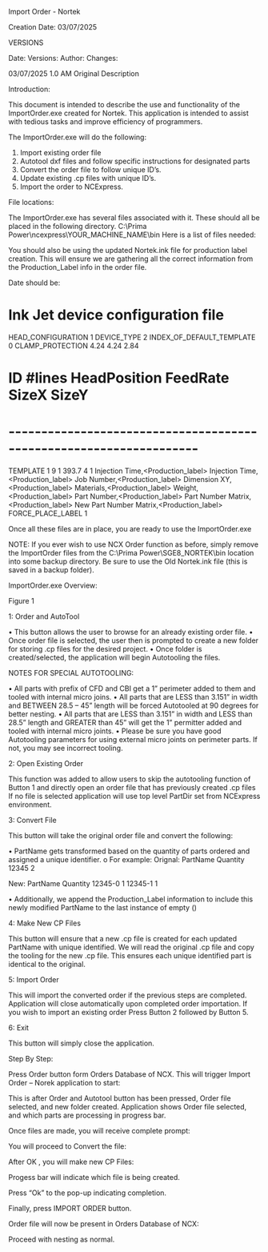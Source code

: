 




Import Order - Nortek

Creation Date: 03/07/2025

VERSIONS
 
Date:		Versions:		Author:		Changes:
 
03/07/2025	1.0		AM		Original Description


Introduction:

This document is intended to describe the use and functionality of the ImportOrder.exe created for Nortek.
This application is intended to assist with tedious tasks and improve efficiency of programmers. 

The ImportOrder.exe will do the following:
1.	Import existing order file
2.	Autotool dxf files and follow specific instructions for designated parts
3.	Convert the order file to follow unique ID’s.
4.	Update existing .cp files with unique ID’s.
5.	Import the order to NCExpress.

File locations:

The ImportOrder.exe has several files associated with it. These should all be placed in the following directory.
C:\Prima Power\ncexpress\YOUR_MACHINE_NAME\bin
Here is a list of files needed:

 




You should also be using the updated Nortek.ink file for production label creation. This will ensure we are gathering all the correct information from the Production_Label info in the order file. 

Date should be:

# Ink Jet device configuration file

HEAD_CONFIGURATION 1
DEVICE_TYPE 2
INDEX_OF_DEFAULT_TEMPLATE 0
CLAMP_PROTECTION 4.24 4.24 2.84

#           ID    #lines   HeadPosition  FeedRate  SizeX  SizeY
# -------------------------------------------------------------------

TEMPLATE    1      9           1           393.7       4     1
Injection Time,<Production_label>
Injection Time,<Production_label>
Job Number,<Production_label>
Dimension XY,<Production_label>
Materials,<Production_label>
Weight,<Production_label>
Part Number,<Production_label>
Part Number Matrix,<Production_label>
New Part Number Matrix,<Production_label>
FORCE_PLACE_LABEL 1


Once all these files are in place, you are ready to use the ImportOrder.exe 

NOTE:
If you ever wish to use NCX Order function as before, simply remove the ImportOrder files from the C:\Prima Power\SGE8_NORTEK\bin location into some backup directory. Be sure to use the Old Nortek.ink file (this is saved in a backup folder).














ImportOrder.exe Overview:

 
Figure 1


1: Order and AutoTool

•	This button allows the user to browse for an already existing order file. 
•	Once order file is selected, the user then is prompted to create a new folder for storing .cp files for the desired project.
•	Once folder is created/selected, the application will begin Autotooling the files.

NOTES FOR SPECIAL AUTOTOOLING:

•	All parts with prefix of CFD and CBI get a 1” perimeter added to them and tooled with internal micro joins.
•	All parts that are LESS than 3.151” in width and BETWEEN 28.5 – 45” length will be forced Autotooled at 90 degrees for better nesting.
•	All parts that are LESS than 3.151” in width and LESS than 28.5” length and GREATER than 45” will get the 1” permitter added and tooled with internal micro joints.
•	Please be sure you have good Autotooling parameters for using external micro joints on perimeter parts. If not, you may see incorrect tooling.










2: Open Existing Order

This function was added to allow users to skip the autotooling function of Button 1 and directly open an order file that has previously created .cp files 
If no file is selected application will use top level PartDir set from NCExpress environment.


3: Convert File

This button will take the original order file and convert the following:


•	PartName gets transformed based on the quantity of parts ordered and assigned a unique identifier.
o	For example:
Orignal:
PartName	Quantity
12345	               2

New:
PartName	Quantity
12345-0	1
12345-1	1

•	Additionally, we append the Production_Label information to include this newly modified PartName to the last instance of empty () 


4: Make New CP Files

This button will ensure that a new .cp file is created for each updated PartName with unique identified. We will read the original .cp file and copy the tooling for the new .cp file. This ensures each unique identified part is identical to the original. 









5:  Import Order

This will import the converted order if the previous steps are completed. Application will close automatically upon completed order importation.
If you wish to import an existing order Press Button 2 followed by Button 5. 


6:  Exit

This button will simply close the application. 




Step By Step:

Press Order button form Orders Database of NCX. This will trigger Import Order – Norek application to start:

 









This is after Order and Autotool button has been pressed, Order file selected, and new folder created.
Application shows Order file selected, and which parts are processing in progress bar.

 
 

Once files are made, you will receive complete prompt:

 











You will proceed to Convert the file:

 


After OK , you will make new CP Files:

 

Progess bar will indicate which file is being created.





Press “Ok” to the pop-up indicating completion.

 

Finally, press IMPORT ORDER button.

 














Order file will now be present in Orders Database of NCX:

 

Proceed with nesting as normal.
